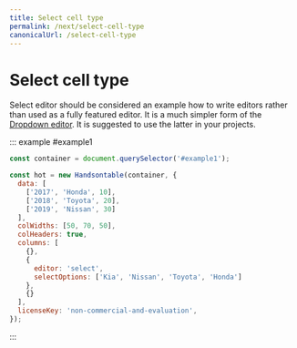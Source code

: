 ```yaml
---
title: Select cell type
permalink: /next/select-cell-type
canonicalUrl: /select-cell-type
---
```


# Select cell type

Select editor should be considered an example how to write editors rather than used as a fully featured editor. It is a much simpler form of the [Dropdown editor](dropdown-cell-type.md). It is suggested to use the latter in your projects.

::: example #example1
```js
const container = document.querySelector('#example1');

const hot = new Handsontable(container, {
  data: [
    ['2017', 'Honda', 10],
    ['2018', 'Toyota', 20],
    ['2019', 'Nissan', 30]
  ],
  colWidths: [50, 70, 50],
  colHeaders: true,
  columns: [
    {},
    {
      editor: 'select',
      selectOptions: ['Kia', 'Nissan', 'Toyota', 'Honda']
    },
    {}
  ],
  licenseKey: 'non-commercial-and-evaluation',
});
```
:::
